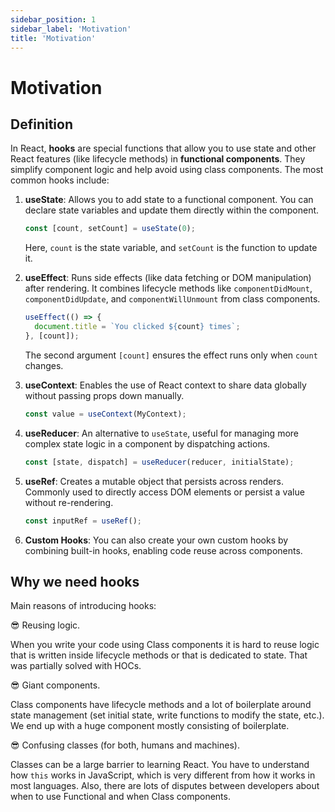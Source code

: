 ```yaml
---
sidebar_position: 1
sidebar_label: 'Motivation'
title: 'Motivation'
---
```


# Motivation

## Definition

In React, **hooks** are special functions that allow you to use state and other React features (like lifecycle methods) in **functional components**. They simplify component logic and help avoid using class components. The most common hooks include:

1. **useState**: Allows you to add state to a functional component. You can declare state variables and update them directly within the component.
   ```js
   const [count, setCount] = useState(0);
   ```
   Here, `count` is the state variable, and `setCount` is the function to update it.

2. **useEffect**: Runs side effects (like data fetching or DOM manipulation) after rendering. It combines lifecycle methods like `componentDidMount`, `componentDidUpdate`, and `componentWillUnmount` from class components.
   ```js
   useEffect(() => {
     document.title = `You clicked ${count} times`;
   }, [count]);
   ```
   The second argument `[count]` ensures the effect runs only when `count` changes.

3. **useContext**: Enables the use of React context to share data globally without passing props down manually.
   ```js
   const value = useContext(MyContext);
   ```

4. **useReducer**: An alternative to `useState`, useful for managing more complex state logic in a component by dispatching actions.
   ```js
   const [state, dispatch] = useReducer(reducer, initialState);
   ```

5. **useRef**: Creates a mutable object that persists across renders. Commonly used to directly access DOM elements or persist a value without re-rendering.
   ```js
   const inputRef = useRef();
   ```

6. **Custom Hooks**: You can also create your own custom hooks by combining built-in hooks, enabling code reuse across components.


## Why we need hooks

Main reasons of introducing hooks:

😎 Reusing logic.

   When you write your code using Class components it is hard to reuse logic that is written inside lifecycle methods or that is dedicated to state. That was partially solved with HOCs.

😎 Giant components.

   Class components have lifecycle methods and a lot of boilerplate around state management (set initial state, write functions to modify the state, etc.). We end up with a huge component mostly consisting of boilerplate.

😎 Confusing classes (for both, humans and machines).

   Classes can be a large barrier to learning React. You have to understand how `this` works in JavaScript, which is very different from how it works in most languages. Also, there are lots of disputes between developers about when to use Functional and when Class components.
